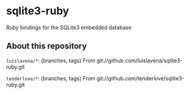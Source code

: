 sqlite3-ruby
============

Ruby bindings for the SQLite3 embedded database


About this repository
---------------------

  `luislavena/*`: (branches, tags)
    From git://github.com/luislavena/sqlite3-ruby.git

  `tenderlove/*`: (branches, tags)
    From git://github.com/tenderlove/sqlite3-ruby.git

